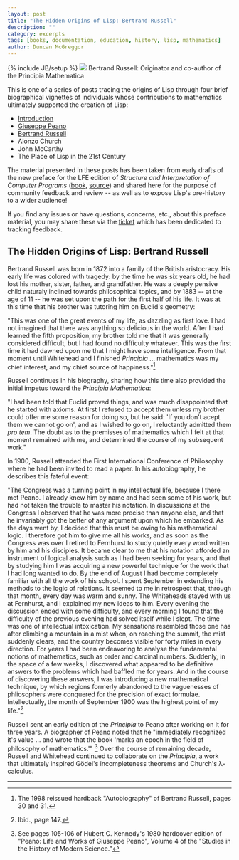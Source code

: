 ```yaml
---
layout: post
title: "The Hidden Origins of Lisp: Bertrand Russell"
description: ""
category: excerpts
tags: [books, documentation, education, history, lisp, mathematics]
author: Duncan McGreggor
---
```

{% include JB/setup %}
<a href="{{ site.base_url }}/assets/images/posts/Bertrand-Russell.jpg"><img class="right small" src="{{ site.base_url }}/assets/images/posts/Bertrand-Russell.jpg" /></a>
Bertrand Russell: Originator and co-author of the Principia Mathematica

This is one of a series of posts tracing the origins of Lisp through four brief
biographical vignettes of individuals whose contributions to mathematics
ultimately supported the creation of Lisp:

 * [Introduction](/excerpts/2015/03/22/1445-the-hidden-origins-of-lisp-introduction/)
 * [Giuseppe Peano](/excerpts/2015/03/23/1008-the-hidden-origins-of-lisp-peano/)
 * [Bertrand Russell](/excerpts/2015/03/24/0111-the-hidden-origins-of-lisp-russell/)
 * Alonzo Church
 * John McCarthy
 * The Place of Lisp in the 21st Century

The material presented in these
posts has been taken from early drafts of the new preface for the LFE edition
of *Structure and Interpretation of Computer Programs*
([book](http://lfe.gitbooks.io/sicp/content/index.html),
[source](https://github.com/lfe/sicp)) and shared here for the purpose of
community feedback and review -- as well as to expose Lisp's pre-history to a
wider audience!

If you find any issues or have questions, concerns, etc., about this preface
material, you may share these via the
[ticket](https://github.com/lfe/sicp/issues/6) which has been dedicated to
tracking feedback.

## The Hidden Origins of Lisp: Bertrand Russell

Bertrand Russell was born in 1872 into a family of the British aristocracy. His early life was colored with tragedy: by the time he was six years old, he had lost his mother, sister, father, and grandfather. He was a deeply pensive child naturaly inclined towards philosophical topics, and by 1883 -- at the age of 11 -- he was set upon the path for the first half of his life. It was at this time that his brother was tutoring him on Euclid's geometry:

"This was one of the great events of my life, as dazzling as first love. I had not imagined that there was anything so delicious in the world. After I had learned the fifth proposition, my brother told me that it was generally considered difficult, but I had found no difficulty whatever. This was the first time it had dawned upon me that I might have some intelligence. From that moment until Whitehead and I finished *Principia* ... mathematics was my chief interest, and my chief source of happiness."[^1]

Russell continues in his biography, sharing how this time also provided the initial impetus toward the *Principia Mathematica*:

"I had been told that Euclid proved things, and was much disappointed that he started with axioms. At first I refused to accept them unless my brother could offer me some reason for doing so, but he said: 'If you don't acept them we cannot go on', and as I wished to go on, I reluctantly admitted them *pro tem*. The doubt as to the premisses of mathematics which I felt at that moment remained with me, and determined the course of my subsequent work."

In 1900, Russell attended the First International Conference of Philosophy where he had been invited to read a paper. In his autobiography, he describes this fateful event:

"The Congress was a turning point in my intellectual life, because I there met Peano. I already knew him by name and had seen some of his work, but had not taken the trouble to master his notation. In discussions at the Congress I observed that he was more precise than anyone else, and that he invariably got the better of any argument upon which he embarked. As the days went by, I decided that this must be owing to his mathematical logic. I therefore got him to give me all his works, and as soon as the Congress was over I retired to Fernhurst to study quietly every word written by him and his disciples. It became clear to me that his notation afforded an instrument of logical analysis such as I had been seeking for years, and that by studying him I was acquiring a new powerful technique for the work that I had long wanted to do. By the end of August I had become completely familiar with all the work of his school. I spent September in extending his methods to the logic of relations. It seemed to me in retrospect that, through that month, every day was warm and sunny. The Whiteheads stayed with us at Fernhurst, and I explained my new ideas to him. Every evening the discussion ended with some difficulty, and every morning I found that the difficulty of the previous evening had solved itself while I slept. The time was one of intellectual intoxication. My sensations resembled those one has after climbing a mountain in a mist when, on reaching the summit, the mist suddenly clears, and the country becomes visible for forty miles in every direction. For years I had been endeavoring to analyse the fundamental notions of mathematics, such as order and cardinal numbers. Suddenly, in the space of a few weeks, I discovered what appeared to be definitive answers to the problems which had baffled me for years. And in the course of discovering these answers, I was introducing a new mathematical technique, by which regions formerly abandoned to the vaguenesses of phliosophers were conquered for the precision of exact formulae. Intellectually, the month of September 1900 was the highest point of my life."[^2]

Russell sent an early edition of the *Principia* to Peano after working on it for three years. A biographer of Peano noted that he "immediately recognized it's value ... and wrote that the book 'marks an epoch in the field of philosophy of mathematics.'" [^3] Over the course of remaining decade, Russell and Whitehead continued to collaborate on the *Principia*, a work that ultimately inspired Gödel's incompleteness theorems and Church's λ-calculus.

----

[^1]: The 1998 reissued hardback "Autobiography" of Bertrand Russell, pages 30 and 31. 

[^2]: Ibid., page 147.

[^3]: See pages 105-106 of Hubert C. Kennedy's 1980 hardcover edition of "Peano: Life and Works of Giuseppe Peano", Volume 4 of the "Studies in the History of Modern Science."
